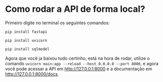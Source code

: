 # Como rodar a API de forma local?

Primeiro digite no terminal os seguintes comandos:

`pip install fastapi`

`pip install uvicorn`

`pip install sqlmodel`

Agora que você ja baixou tudo certinho, está na hora de rodar, utilize o comando `uvicorn main:app --reload --host 0.0.0.0 --port 8000`, e agora você pode acessar a API em http://127.0.0.1:8000 e a documentação em http://127.0.0.1:8000/docs.